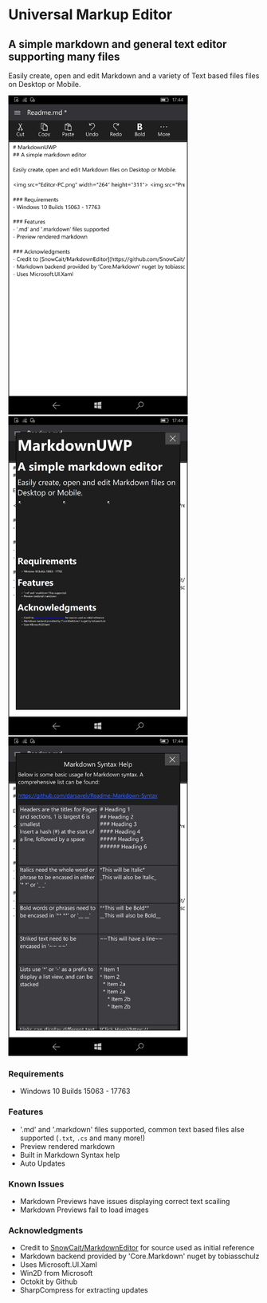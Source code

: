 # Universal Markup Editor
## A simple markdown and general text editor supporting many files

Easily create, open and edit Markdown and a variety of Text based files files on Desktop or Mobile. 

<img src="Editor-PC.png" width="360" height="640"> <img src="Preview-PC.png" width="360" height="640"> <img src="Help-PC.png" width="360" height="640">

### Requirements
- Windows 10 Builds 15063 - 17763

### Features
- '.md' and '.markdown' files supported, common text based files alse supported (`.txt`, `.cs` and many more!)
- Preview rendered markdown
- Built in Markdown Syntax help
- Auto Updates

### Known Issues
- Markdown Previews have issues displaying correct text scailing
- Markdown Previews fail to load images

### Acknowledgments
- Credit to [SnowCait/MarkdownEditor](https://github.com/SnowCait/MarkdownEditor) for source used as initial reference
- Markdown backend provided by 'Core.Markdown' nuget by tobiasschulz
- Uses Microsoft.UI.Xaml
- Win2D from Microsoft
- Octokit by Github
- SharpCompress for extracting updates
